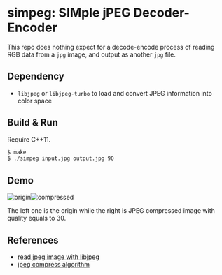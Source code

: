 # simpeg: SIMple jPEG Decoder-Encoder

This repo does nothing expect for a decode-encode process of reading RGB data from a `jpg` image, and output as another `jpg` file.

## Dependency

- `libjpeg` or `libjpeg-turbo` to load and convert JPEG information into color space

## Build & Run

Require C++11.
```bash
$ make
$ ./simpeg input.jpg output.jpg 90
```

## Demo

![origin](https://i.loli.net/2021/05/29/YfAZOFrgic4KGsN.jpg)![compressed](https://i.loli.net/2021/05/29/zatQOAi1ocYh5ZL.jpg)

The left one is the origin while the right is JPEG compressed image with quality equals to 30.

## References

- [read jpeg image with libjpeg](https://gist.github.com/kentakuramochi/f64e7646f1db8335c80f131be8359044)
- [jpeg compress algorithm](https://create.stephan-brumme.com/toojpeg/)
